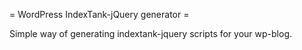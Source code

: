 = WordPress IndexTank-jQuery generator = 

Simple way of generating indextank-jquery scripts for your wp-blog.
